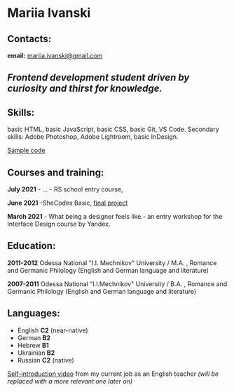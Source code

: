 # Mariia Ivanski

## Contacts:

**email:** mariia.ivanski@gmail.com

## _Frontend development student driven by curiosity and thirst for knowledge._

## Skills:

basic HTML, basic JavaScript, basic CSS, basic Git, VS Code.
Secondary skills: Adobe Photoshop, Adobe Lightroom, basic InDesign.

[Sample code](https://www.codewars.com/users/MariiaIvanski/completed_solutions "Codewars")

## Courses and training:

**July 2021** - ... - RS school entry course,

**June 2021** -SheCodes Basic, [final project](https://www.shecodes.io/workshops/shecodes-basics-2c08e5f7-8f3b-440c-b9a5-8ad15609015e/projects/401914 "SheCodes")

**March 2021** - What being a designer feels like.- an entry workshop for the Interface Design course by Yandex.

## Education:

**2011-2012** Odessa National "I.I. Mechnikov" University / M.A. , Romance and Germanic Philology (English and German language and literature)

**2007-2011** Odessa National "I.I.Mechnikov" University / B.A. , Romance and Germanic Philology (English and German language and literature)

## Languages:

- English **C2** (near-native)
- German **B2**
- Hebrew **B1**
- Ukrainian **B2**
- Russian **C2** (native)

[Self-introduction video](https://youtu.be/GDHO8x-2pSY) from my current job as an English teacher _(will be replaced with a more relevant one later on)_
